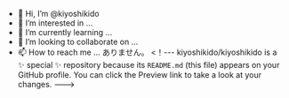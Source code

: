 - 👋 Hi, I’m @kiyoshikido
- 👀 I’m interested in ...
- 🌱 I’m currently learning ...
- 💞️ I’m looking to collaborate on ...
- 📫 How to reach me ...
ありません。
<！---
kiyoshikido/kiyoshikido is a ✨ special ✨ repository because its `README.md` (this file) appears on your GitHub profile.
You can click the Preview link to take a look at your changes.
--->
